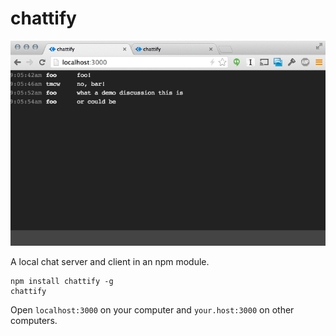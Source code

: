 # chattify

![](screenshot.png)

A local chat server and client in an npm module.

    npm install chattify -g
    chattify

Open `localhost:3000` on your computer and `your.host:3000` on other computers.
